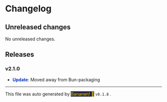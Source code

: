 
# Changelog


## Unreleased changes
            
No unreleased changes.

## Releases



### v2.1.0
-  **<span style="color: #0033cc">Update</span>**: Moved away from Bun-packaging


<hr>
            
This file was auto generated by [<span style="background-color: #24273a; color: #ffcc00">Bananen! 🍌</span>](https://github.com/strawmelonjuice/bananen/) `v0.1.8`
.
